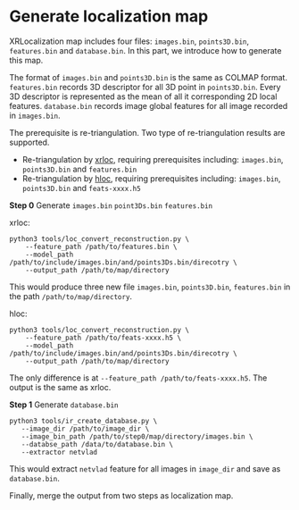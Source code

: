 # Generate localization map
XRLocalization map includes four files: `images.bin`, `points3D.bin`, `features.bin` and `database.bin`.
In this part, we introduce how to generate this map. 

The format of `images.bin` and `points3D.bin` is the same as COLMAP format. `features.bin` records 
3D descriptor for all 3D point in `points3D.bin`. Every 3D descriptor is represented as the mean of 
all it corresponding 2D local features.  `database.bin` records image global features for all image
recorded in `images.bin`. 

The prerequisite is re-triangulation. Two type of re-triangulation results are supported. 
* Re-triangulation by [xrloc](retriangulation.md), requiring prerequisites including: 
`images.bin`, `points3D.bin` and `features.bin`
* Re-triangulation by [hloc](https://github.com/cvg/Hierarchical-Localization), 
requiring prerequisites including: `images.bin`, `points3D.bin` and `feats-xxxx.h5`

**Step 0** Generate `images.bin` `point3Ds.bin` `features.bin`

xrloc:
```commandline
python3 tools/loc_convert_reconstruction.py \
    --feature_path /path/to/features.bin \
    --model_path /path/to/include/images.bin/and/points3Ds.bin/direcotry \
    --output_path /path/to/map/directory
```
This would produce three new file `images.bin`, `points3D.bin`, `features.bin` 
in the path `/path/to/map/directory`.

hloc:
```commandline
python3 tools/loc_convert_reconstruction.py \
    --feature_path /path/to/feats-xxxx.h5 \
    --model_path /path/to/include/images.bin/and/points3Ds.bin/direcotry \
    --output_path /path/to/map/directory
```
The only difference is at `--feature_path /path/to/feats-xxxx.h5`.  The output is the same as xrloc.


**Step 1** Generate `database.bin`
```commandline
python3 tools/ir_create_database.py \
   --image_dir /path/to/image_dir \
   --image_bin_path /path/to/step0/map/directory/images.bin \
   --databse_path /data/to/database.bin \
   --extractor netvlad
```
This would extract `netvlad` feature for all images in `image_dir` and 
save as `database.bin`.


Finally, merge the output from two steps as localization map.


